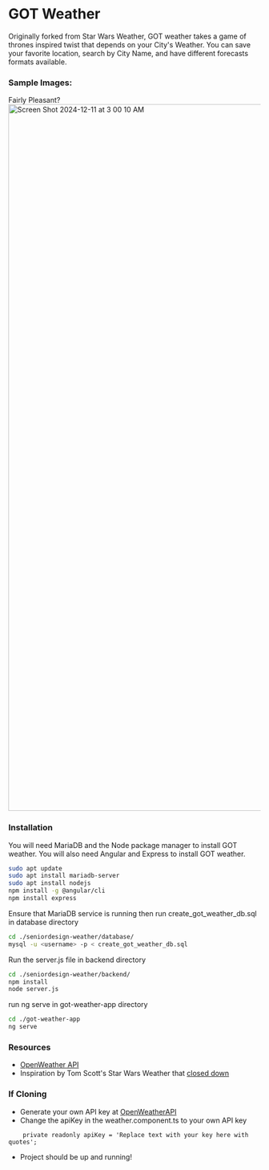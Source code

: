 # GOT Weather

Originally forked from Star Wars Weather, GOT weather takes a game of thrones inspired twist that depends on your City's Weather.
You can save your favorite location, search by City Name, and have different forecasts formats available.

### Sample Images:

Fairly Pleasant?
<img width="1408" alt="Screen Shot 2024-12-11 at 3 00 10 AM" src="./seniordesign-weather/images/readme-image-example.png">

### Installation

You will need MariaDB and the Node package manager to install GOT weather.
You will also need Angular and Express to install GOT weather.

```bash
sudo apt update
sudo apt install mariadb-server
sudo apt install nodejs
npm install -g @angular/cli
npm install express
```

Ensure that MariaDB service is running then run create_got_weather_db.sql in database directory

```bash
cd ./seniordesign-weather/database/
mysql -u <username> -p < create_got_weather_db.sql
```

Run the server.js file in backend directory

```bash
cd ./seniordesign-weather/backend/
npm install
node server.js
```

run ng serve in got-weather-app directory

```bash
cd ./got-weather-app
ng serve
```

### Resources

- [OpenWeather API](https://openweathermap.org/)
- Inspiration by Tom Scott's Star Wars Weather that [closed down](https://www.tomscott.com/weather/starwars/)

### If Cloning

- Generate your own API key at [OpenWeatherAPI](https://openweathermap.org/api)
- Change the apiKey in the weather.component.ts to your own API key

```
    private readonly apiKey = 'Replace text with your key here with quotes';

```

- Project should be up and running!
